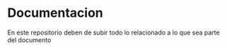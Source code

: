 # Documentacion
En este repositorio deben de subir todo lo relacionado a lo que sea parte del documento
